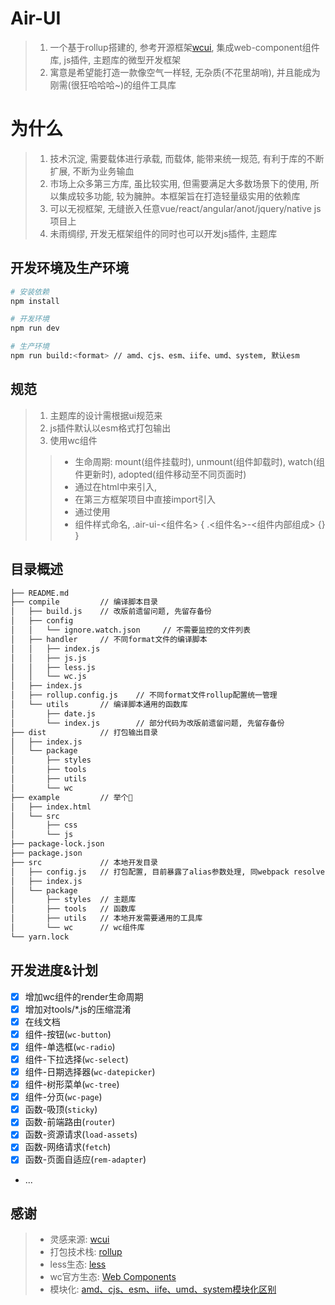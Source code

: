 # Air-UI

>1. 一个基于rollup搭建的, 参考开源框架<a href="https://github.com/bytedo/wcui" target="_blank">wcui</a>, 集成web-component组件库, js插件, 主题库的微型开发框架
>2. 寓意是希望能打造一款像空气一样轻, 无杂质(不花里胡哨), 并且能成为刚需(很狂哈哈哈~)的组件工具库

# 为什么
>1. 技术沉淀, 需要载体进行承载, 而载体, 能带来统一规范, 有利于库的不断扩展, 不断为业务输血
>2. 市场上众多第三方库, 虽比较实用, 但需要满足大多数场景下的使用, 所以集成较多功能, 较为臃肿。本框架旨在打造轻量级实用的依赖库
>3. 可以无视框架, 无缝嵌入任意vue/react/angular/anot/jquery/native js项目上
>4. 未雨绸缪, 开发无框架组件的同时也可以开发js插件, 主题库

## 开发环境及生产环境
``` bash
# 安装依赖
npm install

# 开发环境
npm run dev 

# 生产环境
npm run build:<format> // amd、cjs、esm、iife、umd、system, 默认esm
```

## 规范
>1. 主题库的设计需根据ui规范来
>2. js插件默认以esm格式打包输出
>3. 使用wc组件
  >>- 生命周期: mount(组件挂载时), unmount(组件卸载时), watch(组件更新时), adopted(组件移动至不同页面时)
  >>- 通过在html中<script type="module" src="xx-wc/index.js" crossorigin></script>来引入,
  >>- 在第三方框架项目中直接import引入
  >>- 通过<xx-wc props={}></xx-wc>使用
  >>- 组件样式命名, .air-ui-<组件名> { .<组件名>-<组件内部组成> {} }

## 目录概述
``` bash
├── README.md
├── compile         // 编译脚本目录
│   ├── build.js    // 改版前遗留问题, 先留存备份
│   ├── config
│   │   └── ignore.watch.json     // 不需要监控的文件列表
│   ├── handler     // 不同format文件的编译脚本
│   │   ├── index.js
│   │   ├── js.js
│   │   ├── less.js
│   │   └── wc.js
│   ├── index.js
│   ├── rollup.config.js    // 不同format文件rollup配置统一管理
│   └── utils       // 编译脚本通用的函数库
│       ├── date.js
│       └── index.js        // 部分代码为改版前遗留问题, 先留存备份
├── dist            // 打包输出目录
│   ├── index.js
│   └── package
│       ├── styles
│       ├── tools
│       ├── utils
│       └── wc
├── example         // 举个🌰
│   ├── index.html
│   └── src
│       ├── css
│       └── js
├── package-lock.json
├── package.json
├── src             // 本地开发目录
│   ├── config.js   // 打包配置, 目前暴露了alias参数处理, 同webpack resolve.alias
│   ├── index.js
│   └── package
│       ├── styles  // 主题库
│       ├── tools   // 函数库
│       ├── utils   // 本地开发需要通用的工具库
│       └── wc      // wc组件库
└── yarn.lock
```

## 开发进度&计划
- [x] 增加wc组件的render生命周期
- [x] 增加对tools/*.js的压缩混淆
- [x] 在线文档
- [x] 组件-按钮(`wc-button`)
- [x] 组件-单选框(`wc-radio`)
- [x] 组件-下拉选择(`wc-select`)
- [x] 组件-日期选择器(`wc-datepicker`)
- [x] 组件-树形菜单(`wc-tree`)
- [x] 组件-分页(`wc-page`)
- [x] 函数-吸顶(`sticky`)
- [x] 函数-前端路由(`router`)
- [x] 函数-资源请求(`load-assets`)
- [x] 函数-网络请求(`fetch`)
- [x] 函数-页面自适应(`rem-adapter`)
- ...


## 感谢

>- 灵感来源: <a href="https://github.com/bytedo/wcui" target="_blank">wcui</a>
>- 打包技术栈: <a href="https://rollupjs.org/guide/en/" target="_blank">rollup</a>
>- less生态: <a href="https://lesscss.org/" target="_blank">less</a>
>- wc官方生态: <a href="https://developer.mozilla.org/zh-CN/docs/Web/Web_Components" target="_blank">Web Components</a>
>- 模块化: <a href="https://betterprogramming.pub/what-are-cjs-amd-umd-esm-system-and-iife-3633a112db62" target="_blank">amd、cjs、esm、iife、umd、system模块化区别</a>

